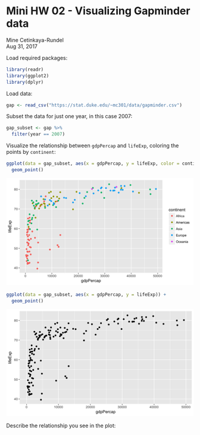 # Mini HW 02 - Visualizing Gapminder data
Mine Cetinkaya-Rundel  
Aug 31, 2017  



Load required packages:


```r
library(readr)
library(ggplot2)
library(dplyr)
```

Load data:


```r
gap <- read_csv("https://stat.duke.edu/~mc301/data/gapminder.csv")
```

Subset the data for just one year, in this case 2007:


```r
gap_subset <- gap %>%
  filter(year == 2007)
```

Visualize the relationship between `gdpPercap` and `lifeExp`, coloring the points by `continent`:


```r
ggplot(data = gap_subset, aes(x = gdpPercap, y = lifeExp, color = continent)) +
  geom_point()
```

<img src="fig/Scatterplot-with-color-1.png" width="700" />


```r
ggplot(data = gap_subset, aes(x = gdpPercap, y = lifeExp)) +
  geom_point()
```

<img src="fig/Scatterplot without color-1.png" width="700" />

Describe the relationship you see in the plot:
